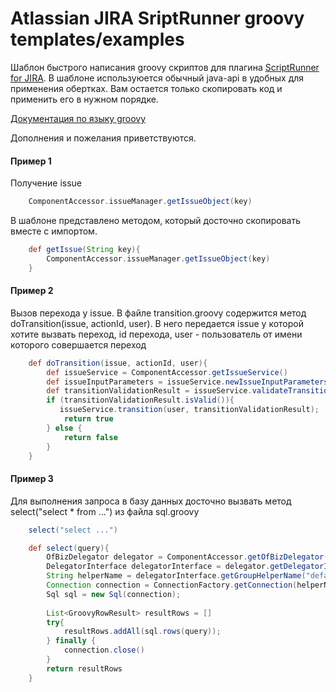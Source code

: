 # Atlassian JIRA SriptRunner groovy templates/examples
Шаблон быстрого написания groovy скриптов для плагина [ScriptRunner for JIRA](https://marketplace.atlassian.com/plugins/com.onresolve.jira.groovy.groovyrunner/overview).
В шаблоне используюется обычный java-api в удобных для применения обертках.
Вам остается только скопировать код и применить его в нужном порядке.

[Документация по языку groovy](http://groovy-lang.org/documentation.html)

Дополнения и пожелания приветствуются. 

#### Пример 1
Получение issue
```groovy
	ComponentAccessor.issueManager.getIssueObject(key)
```

В шаблоне представлено методом, который досточно скопировать вместе с импортом.
```groovy
	def getIssue(String key){
		ComponentAccessor.issueManager.getIssueObject(key)
	}
```

#### Пример 2
Вызов перехода у issue. В файлe transition.groovy содержится метод doTransition(issue, actionId, user). 
В него передается issue у которой хотите вызвать переход, id перехода, user - пользователь от имени которого совершается переход
```groovy
	def doTransition(issue, actionId, user){
	    def issueService = ComponentAccessor.getIssueService()
	    def issueInputParameters = issueService.newIssueInputParameters();
	    def transitionValidationResult = issueService.validateTransition(user, issue.id, actionId, issueInputParameters);
	    if (transitionValidationResult.isValid()){
	       issueService.transition(user, transitionValidationResult);
	        return true
	    } else {
	        return false
	    }
	}
```

#### Пример 3
Для выполнения запроса в базу данных досточно вызвать метод select("select * from ...") из файла sql.groovy
```groovy
	select("select ...")

	def select(query){
	    OfBizDelegator delegator = ComponentAccessor.getOfBizDelegator();
	    DelegatorInterface delegatorInterface = delegator.getDelegatorInterface();
	    String helperName = delegatorInterface.getGroupHelperName("default");
	    Connection connection = ConnectionFactory.getConnection(helperName);
	    Sql sql = new Sql(connection);
	    
	    List<GroovyRowResult> resultRows = []
	    try{
	        resultRows.addAll(sql.rows(query));
	    } finally {
	        connection.close()
	    }
	    return resultRows
	}
```


